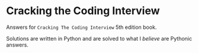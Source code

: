 Cracking the Coding Interview
================================

Answers for `Cracking The Coding Interview` 5th edition book.

Solutions are written in Python and are solved to
what I *believe* are Pythonic answers.
